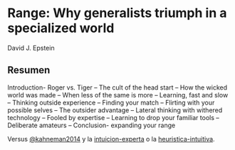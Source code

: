 # Range: Why generalists triumph in a specialized world

David J. Epstein

## Resumen

Introduction- Roger vs. Tiger – The cult of the head start – How the wicked world was made – When less of the same is more – Learning, fast and slow – Thinking outside experience – Finding your match – Flirting with your possible selves – The outsider advantage – Lateral thinking with withered technology – Fooled by expertise – Learning to drop your familiar tools – Deliberate amateurs – Conclusion- expanding your range

Versus [@kahneman2014](@kahneman2014.md) y la [intuicion-experta](intuicion-experta.md) o la [heuristica-intuitiva](heuristica-intuitiva.md).
